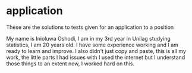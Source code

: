 # application
These are the solutions to tests given for an application to a position

My name is Inioluwa Oshodi, I am in my 3rd year in Unilag studying statistics, I am 20 years old. I have some experience working and I am ready to learn and improve. I also didn't just copy and paste, this is all my work, the little parts I had issues with I used the internet but I understand those things to an extent now, I worked hard on this.
